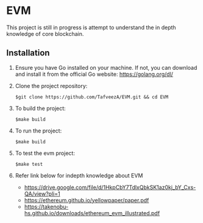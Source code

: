 # EVM

This project is still in progress is attempt to understand the in depth knowledge of core blockchain.

## Installation

1. Ensure you have Go installed on your machine. If not, you can download and install it from the official Go website: https://golang.org/dl/

2. Clone the project repository:

   ```shell
   $git clone https://github.com/TafveezA/EVM.git && cd EVM
3. To build the project:

   ```shell
   $make build
4. To run the project:

   ```shell
   $make build
5. To test the evm project:

   ```shell
   $make test
6. Refer link below for indepth knowledge about EVM
   *  https://drive.google.com/file/d/1HkpCbY7TdlxQbkSK1az0kj_bY_Cxs-QA/view?pli=1
   *  https://ethereum.github.io/yellowpaper/paper.pdf
   *  https://takenobu-hs.github.io/downloads/ethereum_evm_illustrated.pdf
